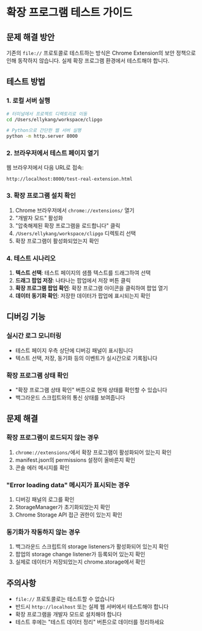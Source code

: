 # 확장 프로그램 테스트 가이드

## 문제 해결 방안

기존의 `file://` 프로토콜로 테스트하는 방식은 Chrome Extension의 보안 정책으로 인해 동작하지 않습니다. 실제 확장 프로그램 환경에서 테스트해야 합니다.

## 테스트 방법

### 1. 로컬 서버 실행

```bash
# 터미널에서 프로젝트 디렉토리로 이동
cd /Users/ellykang/workspace/clipgo

# Python으로 간단한 웹 서버 실행
python -m http.server 8000
```

### 2. 브라우저에서 테스트 페이지 열기

웹 브라우저에서 다음 URL로 접속:
```
http://localhost:8000/test-real-extension.html
```

### 3. 확장 프로그램 설치 확인

1. Chrome 브라우저에서 `chrome://extensions/` 열기
2. "개발자 모드" 활성화
3. "압축해제된 확장 프로그램을 로드합니다" 클릭
4. `/Users/ellykang/workspace/clipgo` 디렉토리 선택
5. 확장 프로그램이 활성화되었는지 확인

### 4. 테스트 시나리오

1. **텍스트 선택**: 테스트 페이지의 샘플 텍스트를 드래그하여 선택
2. **드래그 팝업 저장**: 나타나는 팝업에서 저장 버튼 클릭
3. **확장 프로그램 팝업 확인**: 확장 프로그램 아이콘을 클릭하여 팝업 열기
4. **데이터 동기화 확인**: 저장한 데이터가 팝업에 표시되는지 확인

## 디버깅 기능

### 실시간 로그 모니터링
- 테스트 페이지 우측 상단에 디버깅 패널이 표시됩니다
- 텍스트 선택, 저장, 동기화 등의 이벤트가 실시간으로 기록됩니다

### 확장 프로그램 상태 확인
- "확장 프로그램 상태 확인" 버튼으로 현재 상태를 확인할 수 있습니다
- 백그라운드 스크립트와의 통신 상태를 보여줍니다

## 문제 해결

### 확장 프로그램이 로드되지 않는 경우
1. `chrome://extensions/`에서 확장 프로그램이 활성화되어 있는지 확인
2. manifest.json의 permissions 설정이 올바른지 확인
3. 콘솔 에러 메시지를 확인

### "Error loading data" 메시지가 표시되는 경우
1. 디버깅 패널의 로그를 확인
2. StorageManager가 초기화되었는지 확인
3. Chrome Storage API 접근 권한이 있는지 확인

### 동기화가 작동하지 않는 경우
1. 백그라운드 스크립트의 storage listeners가 활성화되어 있는지 확인
2. 팝업의 storage change listener가 등록되어 있는지 확인
3. 실제로 데이터가 저장되었는지 chrome.storage에서 확인

## 주의사항

- `file://` 프로토콜로는 테스트할 수 없습니다
- 반드시 `http://localhost` 또는 실제 웹 서버에서 테스트해야 합니다
- 확장 프로그램을 개발자 모드로 설치해야 합니다
- 테스트 후에는 "테스트 데이터 정리" 버튼으로 데이터를 정리하세요